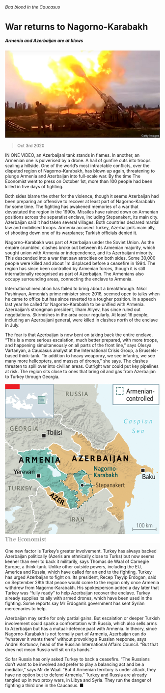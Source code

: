 ###### Bad blood in the Caucasus

# War returns to Nagorno-Karabakh 

##### Armenia and Azerbaijan are at blows 

![image](images/20201003_EUP504.jpg) 

> Oct 3rd 2020 


IN ONE VIDEO, an Azerbaijani tank stands in flames. In another, an Armenian one is pulverised by a drone. A hail of gunfire cuts into troops scaling a hillside. One of the world’s most intractable conflicts, over the disputed region of Nagorno-Karabakh, has blown up again, threatening to plunge Armenia and Azerbaijan into full-scale war. By the time The Economist went to press on October 1st, more than 100 people had been killed in five days of fighting.


Both sides blame the other for the violence, though it seems Azerbaijan had been preparing an offensive to recover at least part of Nagorno-Karabakh for some time. The fighting has awakened memories of a war that devastated the region in the 1990s. Missiles have rained down on Armenian positions across the separatist enclave, including Stepanakert, its main city. Azerbaijan said it had taken several villages. Both countries declared martial law and mobilised troops. Armenia accused Turkey, Azerbaijan’s main ally, of shooting down one of its warplanes; Turkish officials denied it.



Nagorno-Karabakh was part of Azerbaijan under the Soviet Union. As the empire crumbled, clashes broke out between its Armenian majority, which sought union with Armenia or independence, and its Azerbaijani minority. This descended into a war that saw atrocities on both sides. Some 30,000 people were killed and about 1m displaced before a ceasefire in 1994. The region has since been controlled by Armenian forces, though it is still internationally recognised as part of Azerbaijan. The Armenians also occupy surrounding areas, connecting the enclave to Armenia.


International mediation has failed to bring about a breakthrough. Nikol Pashinyan, Armenia’s prime minister since 2018, seemed open to talks when he came to office but has since reverted to a tougher position. In a speech last year he called for Nagorno-Karabakh to be unified with Armenia. Azerbaijan’s strongman president, Ilham Aliyev, has since ruled out negotiations. Skirmishes in the area occur regularly. At least 16 people, including an Azerbaijani general, were killed in clashes north of the enclave in July.


The fear is that Azerbaijan is now bent on taking back the entire enclave. “This is a more serious escalation, much better prepared, with more troops, and happening simultaneously on all parts of the front line,” says Olesya Vartanyan, a Caucasus analyst at the International Crisis Group, a Brussels-based think-tank. “In addition to heavy weaponry, we see infantry, we see many more helicopters, and masses of drones,” she says. The clashes threaten to spill over into civilian areas. Outright war could put key pipelines at risk. The region sits close to ones that bring oil and gas from Azerbaijan to Turkey through Georgia.

![image](images/20201003_EUM978.png) 



One new factor is Turkey’s greater involvement. Turkey has always backed Azerbaijan politically (Azeris are ethnically close to Turks) but now seems keener than ever to back it militarily, says Thomas de Waal of Carnegie Europe, a think-tank. Unlike other outside powers, including the EU, America and Russia, which have called for an end to the fighting, Turkey has urged Azerbaijan to fight on. Its president, Recep Tayyip Erdogan, said on September 28th that peace would come to the region only once Armenia withdrew from Nagorno-Karabakh. His spokesperson added a day later that Turkey was “fully ready” to help Azerbaijan recover the enclave. Turkey already supplies its ally with armed drones, which have been used in the fighting. Some reports say Mr Erdogan’s government has sent Syrian mercenaries to help.


Azerbaijan may settle for only partial gains. But escalation or deeper Turkish involvement could spark a confrontation with Russia, which also sells arms to Azerbaijan but has a mutual-defence pact with Armenia. In theory, since Nagorno-Karabakh is not formally part of Armenia, Azerbaijan can do “whatever it wants there” without provoking a Russian response, says Andrei Kortunov, head of the Russian International Affairs Council. “But that does not mean Russia will sit on its hands.”


So far Russia has only asked Turkey to back a ceasefire. “The Russians don’t want to be involved and prefer to play a balancing act and be a mediator,” says Mr de Waal. “But if Armenian territory is under attack, they have no option but to defend Armenia.” Turkey and Russia are already tangled up in two proxy wars, in Libya and Syria. They run the danger of fighting a third one in the Caucasus. ■

